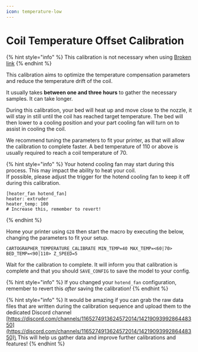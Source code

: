 ```yaml
---
icon: temperature-low
---
```


# Coil Temperature Offset Calibration

{% hint style="info" %}
This calibration is not necessary when using [Broken link](broken-reference "mention")
{% endhint %}

This calibration aims to optimize the temperature compensation parameters and reduce the temperature drift of the coil.

It usually takes **between one and three hours** to gather the necessary samples. It can take longer.

During this calibration, your bed will heat up and move close to the nozzle, it will stay in still until the coil has reached target temperature. The bed will then lower to a cooling position and your part cooling fan will turn on to assist in cooling the coil.

We recommend tuning the parameters to fit your printer, as that will allow the calibration to complete faster. A bed temperature of 110 or above is usually required to reach a coil temperature of 70.

{% hint style="info" %}
Your hotend cooling fan may start during this process. This may impact the ability to heat your coil.\
If possible, please adjust the trigger for the hotend cooling fan to keep it off during this calibration.

```
[heater_fan hotend_fan]
heater: extruder
heater_temp: 100
# Increase this, remember to revert!
```
{% endhint %}

Home your printer using `G28` then start the macro by executing the below, changing the parameters to fit your setup.

```
CARTOGRAPHER_TEMPERATURE_CALIBRATE MIN_TEMP=40 MAX_TEMP=<60|70> BED_TEMP=<90|110> Z_SPEED=5
```

Wait for the calibration to complete. It will inform you that calibration is complete and that you should `SAVE_CONFIG` to save the model to your config.

{% hint style="info" %}
If you changed your `hotend_fan` configuration, remember to revert this _after_ saving the calibration!
{% endhint %}

{% hint style="info" %}
It would be amazing if you can grab the raw data files that are written during the calibration sequence and upload them to the dedicated Discord channel [https://discord.com/channels/1165274913624572014/1421909399286448350](https://discord.com/channels/1165274913624572014/1421909399286448350)\
This will help us gather data and improve further calibrations and features!
{% endhint %}
